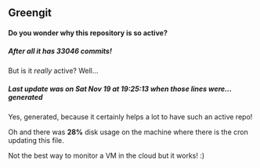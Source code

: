 ## Greengit

#### Do you wonder why this repository is so active?

##### After all it has 33046 commits!

But is it *really* active? Well...

##### Last update was on Sat Nov 19 at 19:25:13 when those lines were... generated

Yes, generated, because it certainly helps a lot to have such an active repo!

Oh and there was **28%** disk usage on the machine
where there is the cron updating this file.

Not the best way to monitor a VM in the cloud but it works! :)
